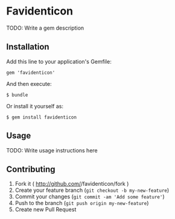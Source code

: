 # Favidenticon

TODO: Write a gem description

## Installation

Add this line to your application's Gemfile:

    gem 'favidenticon'

And then execute:

    $ bundle

Or install it yourself as:

    $ gem install favidenticon

## Usage

TODO: Write usage instructions here

## Contributing

1. Fork it ( http://github.com/<my-github-username>/favidenticon/fork )
2. Create your feature branch (`git checkout -b my-new-feature`)
3. Commit your changes (`git commit -am 'Add some feature'`)
4. Push to the branch (`git push origin my-new-feature`)
5. Create new Pull Request

